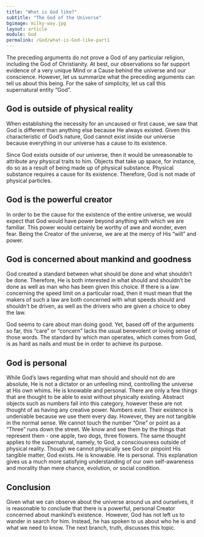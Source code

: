 ```yaml
---
title: "What is God like?"
subtitle: "The God of the Universe"
bgimage: milky-way.jpg
layout: article
module: God
permalink: /God/what-is-God-like-part1
---
```


The preceding arguments do not prove a God of any particular religion, including the God of Christianity. At best, our observations so far support evidence of a very unique Mind or a Cause behind the universe and our conscience. However, let us summarize what the preceding arguments can tell us about this being. For the sake of simplicity, let us call this supernatural entity “God”.
​
## God is outside of physical reality
When establishing the necessity for an uncaused or first cause, we saw that God is different than anything else because He always existed. Given this characteristic of God’s nature, God cannot exist inside our universe because everything in our universe has a cause to its existence.
 
Since God exists outside of our universe, then it would be unreasonable to attribute any physical traits to him. Objects that take up space, for instance, do so as a result of being made up of physical substance. Physical substance requires a cause for its existence. Therefore, God is not made of physical particles.
 
## God is the powerful creator
In order to be the cause for the existence of the entire universe, we would expect that God would have power beyond anything with which we are familiar. This power would certainly be worthy of awe and wonder, even fear. Being the Creator of the universe, we are at the mercy of His “will” and power.
 
## God is concerned about mankind and goodness
God created a standard between what should be done and what shouldn’t be done. Therefore, He is both interested in what should and shouldn’t be done as well as man who has been given this choice. If there is a law concerning the speed limit on a particular road, then it must mean that the makers of such a law are both concerned with what speeds should and shouldn’t be driven, as well as the drivers who are given a choice to obey the law.
 
God seems to care about man doing good. Yet, based off of the arguments so far, this “care” or “concern” lacks the usual benevolent or loving sense of those words. The standard by which man operates, which comes from God, is as hard as nails and must be in order to achieve its purpose.
 
## God is personal
While God’s laws regarding what man should and should not do are absolute, He is not a dictator or an unfeeling mind, controlling the universe at His own whims. He is knowable and personal. There are only a few things that are thought to be able to exist without physically existing. Abstract objects such as numbers fall into this category, however these are not thought of as having any creative power. Numbers exist. Their existence is undeniable because we use them every day. However, they are not tangible in the normal sense. We cannot touch the number “One” or point as a “Three” runs down the street. We know and see them by the things that represent them - one apple, two dogs, three flowers. The same thought applies to the supernatural, namely, to God, a consciousness outside of physical reality. Though we cannot physically see God or pinpoint His tangible matter, God exists. He is knowable. He is personal. This explanation gives us a much more satisfying understanding of our own self-awareness and morality than mere chance, evolution,  or social condition.
 
## Conclusion
Given what we can observe about the universe around us and ourselves, it is reasonable to conclude that there is a powerful, personal Creator concerned about mankind’s existence.
​
However, God has not left us to wander in search for him. Instead, he has spoken to us about who he is and what we need to know. The next branch, truth, discusses this topic.